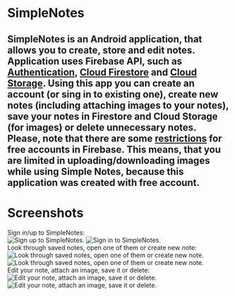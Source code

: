 # SimpleNotes
**SimpleNotes** is an Android application, that allows you to create, store and edit notes.
Application uses Firebase API, such as [Authentication](https://firebase.google.com/products/auth/), 
[Cloud Firestore](https://firebase.google.com/products/firestore/) and [Cloud Storage](https://firebase.google.com/products/storage/).
Using this app you can create an account (or sing in to existing one), create new notes (including attaching images to your notes), 
save your notes in Firestore and Cloud Storage (for images) or delete unnecessary notes.
Please, note that there are some [restrictions](https://firebase.google.com/pricing) for free accounts in Firebase. This means, that
you are limited in uploading/downloading images while using Simple Notes, because this application was created with free account.  
---
# Screenshots
Sign in/up to SimpleNotes:  
![](screenshots/sign_up_night.PNG "Sign up to SimpleNotes.") ![](screenshots/sign_in_day.PNG "Sign in to SimpleNotes.")  
Look through saved notes, open one of them or create new note:  
![](screenshots/notes_list_night.PNG "Look through saved notes, open one of them or create new note.") ![](screenshots/notes_list_day.PNG "Look through saved notes, open one of them or create new note.")  
Edit your note, attach an image, save it or delete:  
![](screenshots/note_details_night.PNG "Edit your note, attach an image, save it or delete.") ![](screenshots/note_details_day.PNG "Edit your note, attach an image, save it or delete.") 
